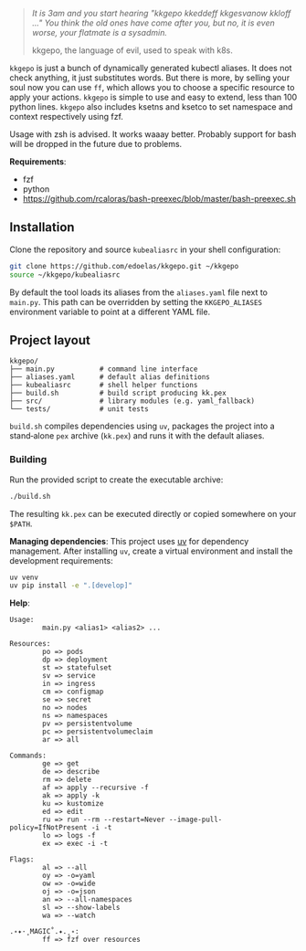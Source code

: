 > *It is 3am and you start hearing "kkgepo kkeddeff kkgesvanow kkloff ..." You think the old ones have come after you, but no, it is even worse, your flatmate is a sysadmin.*
> 
> kkgepo, the language of evil, used to speak with k8s.

`kkgepo` is just a bunch of dynamically generated kubectl aliases. It does not check anything, it just substitutes words. But there is more, by selling your soul now you can use `ff`, which allows you to choose a specific resource to apply your actions.
`kkgepo` is simple to use and easy to extend, less than 100 python lines. `kkgepo` also includes ksetns and ksetco to set namespace and context respectively using fzf.

Usage with zsh is advised. It works waaay better. Probably support for bash will be dropped in the future due to problems.

**Requirements**:
- fzf
- python
- https://github.com/rcaloras/bash-preexec/blob/master/bash-preexec.sh

## Installation

Clone the repository and source `kubealiasrc` in your shell configuration:

```bash
git clone https://github.com/edoelas/kkgepo.git ~/kkgepo
source ~/kkgepo/kubealiasrc
```

By default the tool loads its aliases from the `aliases.yaml` file next to
`main.py`. This path can be overridden by setting the `KKGEPO_ALIASES`
environment variable to point at a different YAML file.

## Project layout

```
kkgepo/
├── main.py           # command line interface
├── aliases.yaml      # default alias definitions
├── kubealiasrc       # shell helper functions
├── build.sh          # build script producing kk.pex
├── src/              # library modules (e.g. yaml_fallback)
└── tests/            # unit tests
```

`build.sh` compiles dependencies using `uv`, packages the project into a
stand‑alone `pex` archive (`kk.pex`) and runs it with the default aliases.

### Building

Run the provided script to create the executable archive:

```bash
./build.sh
```

The resulting `kk.pex` can be executed directly or copied somewhere on your
`$PATH`.

**Managing dependencies**:
This project uses [uv](https://github.com/astral-sh/uv) for dependency
management. After installing `uv`, create a virtual environment and install
the development requirements:

```bash
uv venv
uv pip install -e ".[develop]"
```

**Help**:
```
Usage:
        main.py <alias1> <alias2> ...

Resources:
        po => pods
        dp => deployment
        st => statefulset
        sv => service
        in => ingress
        cm => configmap
        se => secret
        no => nodes
        ns => namespaces
        pv => persistentvolume
        pc => persistentvolumeclaim
        ar => all

Commands:
        ge => get
        de => describe
        rm => delete
        af => apply --recursive -f
        ak => apply -k
        ku => kustomize
        ed => edit
        ru => run --rm --restart=Never --image-pull-policy=IfNotPresent -i -t
        lo => logs -f
        ex => exec -i -t

Flags:
        al => --all
        oy => -o=yaml
        ow => -o=wide
        oj => -o=json
        an => --all-namespaces
        sl => --show-labels
        wa => --watch

.˖✦·˳MAGIC˚.✦.˳˖:
        ff => fzf over resources
```
